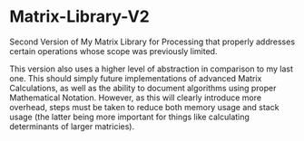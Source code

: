 # Matrix-Library-V2
Second Version of My Matrix Library for Processing that properly addresses certain operations whose scope was previously limited.

This version also uses a higher level of abstraction in comparison to my last one. This should simply future implementations of advanced Matrix Calculations, as well as the ability to document algorithms using proper Mathematical Notation. However, as this will clearly introduce more overhead, steps must be taken to reduce both memory usage and stack usage (the latter being more important for things like calculating determinants of larger matricies).
